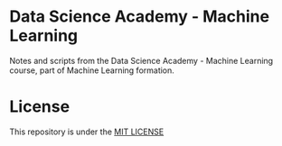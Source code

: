 # Data Science Academy - Machine Learning

Notes and scripts from the Data Science Academy - Machine Learning course, part of Machine Learning formation.

# License

This repository is under the [MIT LICENSE](LICENSE)
